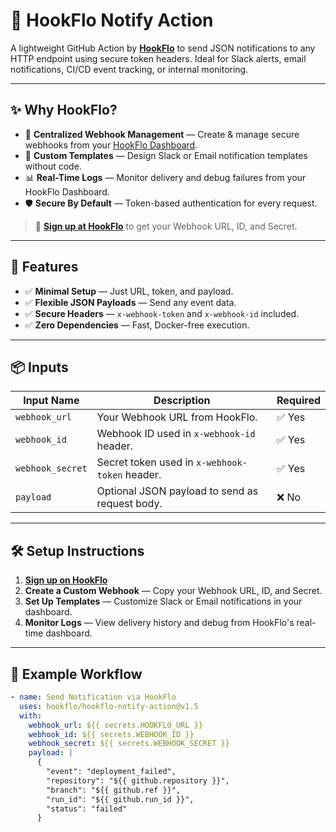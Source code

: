 # 📡 HookFlo Notify Action

A lightweight GitHub Action by [**HookFlo**](https://hookflo.com) to send JSON notifications to any HTTP endpoint using secure token headers. Ideal for Slack alerts, email notifications, CI/CD event tracking, or internal monitoring.

---

## ✨ Why HookFlo?

- 🔗 **Centralized Webhook Management** — Create & manage secure webhooks from your [HookFlo Dashboard](https://hookflo.com).
- 🎨 **Custom Templates** — Design Slack or Email notification templates without code.
- 📊 **Real-Time Logs** — Monitor delivery and debug failures from your HookFlo Dashboard.
- 🛡️ **Secure By Default** — Token-based authentication for every request.

> 🚀 **[Sign up at HookFlo](https://hookflo.com)** to get your Webhook URL, ID, and Secret.

---

## 🚀 Features

- ✅ **Minimal Setup** — Just URL, token, and payload.
- ✅ **Flexible JSON Payloads** — Send any event data.
- ✅ **Secure Headers** — `x-webhook-token` and `x-webhook-id` included.
- ✅ **Zero Dependencies** — Fast, Docker-free execution.

---

## 📦 Inputs

| Input Name        | Description                                       | Required |
|-------------------|---------------------------------------------------|----------|
| `webhook_url`     | Your Webhook URL from HookFlo.                    | ✅ Yes   |
| `webhook_id`      | Webhook ID used in `x-webhook-id` header.         | ✅ Yes   |
| `webhook_secret`  | Secret token used in `x-webhook-token` header.   | ✅ Yes   |
| `payload`         | Optional JSON payload to send as request body.    | ❌ No    |

---

## 🛠️ Setup Instructions

1. **[Sign up on HookFlo](https://hookflo.com)**
2. **Create a Custom Webhook** — Copy your Webhook URL, ID, and Secret.
3. **Set Up Templates** — Customize Slack or Email notifications in your dashboard.
4. **Monitor Logs** — View delivery history and debug from HookFlo's real-time dashboard.

---

## 📄 Example Workflow

```yaml
- name: Send Notification via HookFlo
  uses: hookflo/hookflo-notify-action@v1.5
  with:
    webhook_url: ${{ secrets.HOOKFLO_URL }}
    webhook_id: ${{ secrets.WEBHOOK_ID }}
    webhook_secret: ${{ secrets.WEBHOOK_SECRET }}
    payload: |
      {
        "event": "deployment_failed",
        "repository": "${{ github.repository }}",
        "branch": "${{ github.ref }}",
        "run_id": "${{ github.run_id }}",
        "status": "failed"
      }
